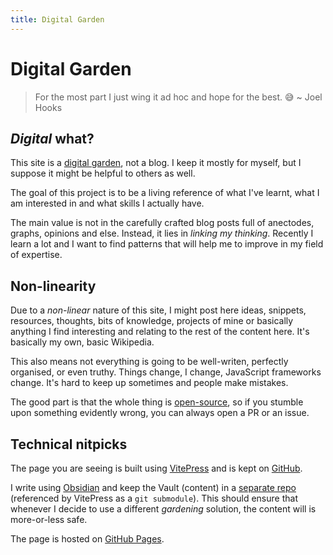 ```yaml
---
title: Digital Garden
---
```


# Digital Garden

> For the most part I just wing it ad hoc and hope for the best. 😅
> ~ Joel Hooks

## _Digital_ what?

This site is a [digital garden](https://joelhooks.com/digital-garden/), not a blog. I keep it mostly for myself, but I suppose it might be helpful to others as well.

The goal of this project is to be a living reference of what I've learnt, what I am interested in and what skills I actually have.

The main value is not in the carefully crafted blog posts full of anectodes, graphs, opinions and else. Instead, it lies in _linking my thinking_. Recently I learn a lot and I want to find patterns that will help me to improve in my field of expertise.

## Non-linearity

Due to a _non-linear_ nature of this site, I might post here ideas, snippets, resources, thoughts, bits of knowledge, projects of mine or basically anything I find interesting and relating to the rest of the content here. It's basically my own, basic Wikipedia.

This also means not everything is going to be well-writen, perfectly organised, or even truthy. Things change, I change, JavaScript frameworks change. It's hard to keep up sometimes and people make mistakes.

The good part is that the whole thing is [open-source](https://github.com/kkoscielniak/the-garden-content), so if you stumble upon something evidently wrong, you can always open a PR or an issue.

## Technical nitpicks

The page you are seeing is built using [VitePress](https://vitepress.dev) and is kept on [GitHub](https://github.com/kkoscielniak/the-garden).

I write using [Obsidian](https://obdidian.md) and keep the Vault (content) in a [separate repo](https://github.com/kkoscielniak/the-garden-content) (referenced by VitePress as a `git submodule`). This should ensure that whenever I decide to use a different _gardening_ solution, the content will is more-or-less safe.

The page is hosted on [GitHub Pages](https://pages.github.com/).
